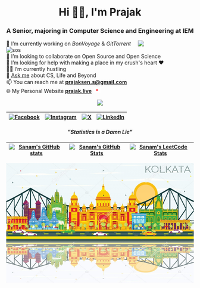 <h1 align="center">Hi 👋🏽, I'm Prajak</h1>
<h3 align="center">A Senior, majoring in Computer Science and Engineering at IEM</h3>

<img align='right' src="https://raw.githubusercontent.com/sanam2405/sanam2405/main/assets/images/dp/avatar_wave.png" width="150"> 

🚀 I’m currently working on _BonVoyage_ & _GitTorrent_ <img src="https://raw.githubusercontent.com/sanam2405/sanam2405/main/assets/icons/loading/loading.gif" alt="sos" width="15" height="15"> <br>
🔎 I’m looking to collaborate on Open Source and Open Science<br>
🎯 I’m looking for help with making a place in my crush's heart ❤️<br>
👨‍💻 I’m currently hustling<br>
💭 [Ask me](https://github.com/sanam2405/sanam2405/issues) about CS, Life and Beyond <br>
📫 You can reach me at **prajaksen.s@gmail.com**<br>
🌐 My Personal Website  **[prajak.live](https://prajak-dev.vercel.app/)**  <img src="https://raw.githubusercontent.com/prajak002/prajak002/main/assets/icons/sos/sos.gif" alt="sos" width="20" height="15">  


<div align="center">

![](https://komarev.com/ghpvc/?username=sanam2405&color=red)

| [<img src="https://raw.githubusercontent.com/sanam2405/sanam2405/17992f7325fb195d2946e7a748963429824d0326/assets/icons/facebook/facebook.svg" alt="Facebook" width="35" height="35">](https://facebook.com/manaspratim.biswas) | [<img src="https://raw.githubusercontent.com/sanam2405/sanam2405/17992f7325fb195d2946e7a748963429824d0326/assets/icons/instagram/instagram.svg" alt="Instagram" width="35" height="35">](https://instagram.com/this.munu) | [<img src="https://raw.githubusercontent.com/sanam2405/sanam2405/17992f7325fb195d2946e7a748963429824d0326/assets/icons/x/x.svg" alt="X" width="35" height="35">](https://twitter.com/sanam2405)  | [<img src="https://raw.githubusercontent.com/sanam2405/sanam2405/17992f7325fb195d2946e7a748963429824d0326/assets/icons/linkedin/linkedin.svg" alt="LinkedIn" width="35" height="35">](https://linkedin.com/in/manas-pratim-biswas) |
|  ----------- |  ----------- |  ----------- | ----------- |

#### _"Statistics is a Damn Lie"_ 

</div>

| <a href="https://github.com/anuraghazra/github-readme-stats"><img align="center" src="https://github-readme-stats.vercel.app/api?username=sanam2405&show_icons=true&include_all_commits=true&theme=buefy&hide_border=true" alt="Sanam's GitHub stats" /></a> | <a href="https://github.com/anuraghazra/github-readme-stats"><img align="center" src="https://github-readme-stats.vercel.app/api/top-langs/?username=sanam2405&theme=buefy&hide_border=true&hide=HTML,CSS,SCSS,jupyter%20notebook" alt="Sanam's GitHub Stats" /></a> | <a href="https://leetcode.com/naxal/"><img align="center" src="https://leetcard.jacoblin.cool/naxal?theme=light&font=Happy%20Monkey&ext=heatmap" alt="Sanam's LeetCode Stats" /></a> |
|--------------|---------------|---------------|


<p align="center">
  <img src="https://raw.githubusercontent.com/prajak002/prajak002/main/assets/images/footer/kolkata.png" alt="KolkataFooter">
</p>  